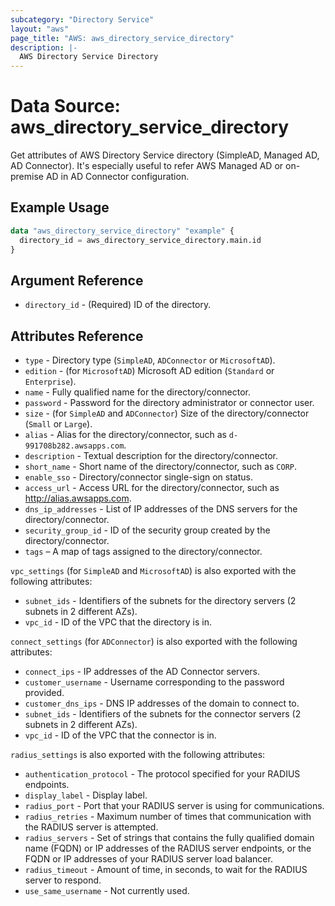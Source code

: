```yaml
---
subcategory: "Directory Service"
layout: "aws"
page_title: "AWS: aws_directory_service_directory"
description: |-
  AWS Directory Service Directory
---
```


# Data Source: aws_directory_service_directory

Get attributes of AWS Directory Service directory (SimpleAD, Managed AD, AD Connector). It's especially useful to refer AWS Managed AD or on-premise AD in AD Connector configuration.

## Example Usage

```terraform
data "aws_directory_service_directory" "example" {
  directory_id = aws_directory_service_directory.main.id
}
```

## Argument Reference

* `directory_id` - (Required) ID of the directory.

## Attributes Reference

* `type` - Directory type (`SimpleAD`, `ADConnector` or `MicrosoftAD`).
* `edition` - (for `MicrosoftAD`) Microsoft AD edition (`Standard` or `Enterprise`).
* `name` - Fully qualified name for the directory/connector.
* `password` - Password for the directory administrator or connector user.
* `size` - (for `SimpleAD` and `ADConnector`) Size of the directory/connector (`Small` or `Large`).
* `alias` - Alias for the directory/connector, such as `d-991708b282.awsapps.com`.
* `description` - Textual description for the directory/connector.
* `short_name` - Short name of the directory/connector, such as `CORP`.
* `enable_sso` - Directory/connector single-sign on status.
* `access_url` - Access URL for the directory/connector, such as http://alias.awsapps.com.
* `dns_ip_addresses` - List of IP addresses of the DNS servers for the directory/connector.
* `security_group_id` - ID of the security group created by the directory/connector.
* `tags` – A map of tags assigned to the directory/connector.

 `vpc_settings` (for `SimpleAD` and `MicrosoftAD`) is also exported with the following attributes:

* `subnet_ids` - Identifiers of the subnets for the directory servers (2 subnets in 2 different AZs).
* `vpc_id` - ID of the VPC that the directory is in.

`connect_settings` (for `ADConnector`) is also exported with the following attributes:

* `connect_ips` - IP addresses of the AD Connector servers.
* `customer_username` - Username corresponding to the password provided.
* `customer_dns_ips` - DNS IP addresses of the domain to connect to.
* `subnet_ids` - Identifiers of the subnets for the connector servers (2 subnets in 2 different AZs).
* `vpc_id` - ID of the VPC that the connector is in.

`radius_settings` is also exported with the following attributes:

* `authentication_protocol` - The protocol specified for your RADIUS endpoints.
* `display_label` - Display label.
* `radius_port` - Port that your RADIUS server is using for communications.
* `radius_retries` - Maximum number of times that communication with the RADIUS server is attempted.
* `radius_servers` - Set of strings that contains the fully qualified domain name (FQDN) or IP addresses of the RADIUS server endpoints, or the FQDN or IP addresses of your RADIUS server load balancer.
* `radius_timeout` - Amount of time, in seconds, to wait for the RADIUS server to respond.
* `use_same_username` - Not currently used.
